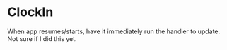# ClockIn


When app resumes/starts, have it immediately run the handler to update.
Not sure if I did this yet.
